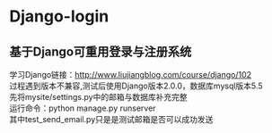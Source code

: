 # Django-login
## 基于Django可重用登录与注册系统 <br>
学习Django链接：http://www.liujiangblog.com/course/django/102 <br> 
过程遇到版本不兼容,测试后使用Django版本2.0.0，数据库mysql版本5.5 <br>
先将mysite/settings.py中的邮箱与数据库补充完整 <br>
运行命令：python manage.py runserver <br>
其中test_send_email.py只是是测试邮箱是否可以成功发送 <br>
